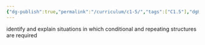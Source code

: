 ```yaml
---
{"dg-publish":true,"permalink":"/curriculum/c1-5/","tags":["C1.5"],"dgHomeLink":false}
---
```


identify and explain situations in which conditional and repeating structures are required